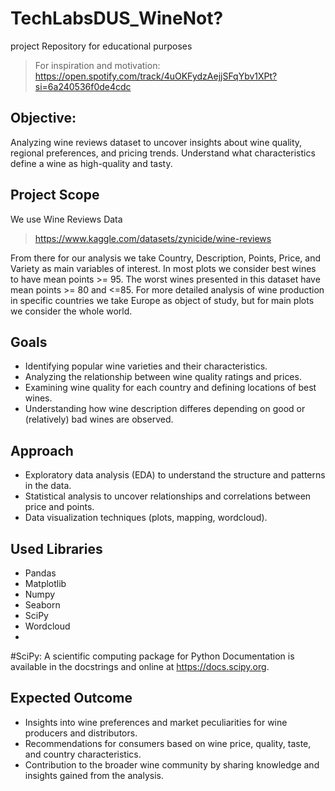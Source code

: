 # TechLabsDUS_WineNot?
project Repository for educational purposes
> For inspiration and motivation: https://open.spotify.com/track/4uOKFydzAejjSFqYbv1XPt?si=6a240536f0de4cdc

## Objective:
Analyzing wine reviews dataset to uncover insights about wine quality, regional preferences, and pricing trends. Understand what characteristics define a wine as high-quality and tasty.

## Project Scope
We use Wine Reviews Data 
> https://www.kaggle.com/datasets/zynicide/wine-reviews

From there for our analysis we take Country, Description, Points, Price, and Variety as main variables of interest.
In most plots we consider best wines to have mean points >= 95.
The worst wines presented in this dataset have mean points >= 80 and <=85.
For more detailed analysis of wine production in specific countries we take Europe as object of study, but for main plots we consider the whole world.

## Goals
- Identifying popular wine varieties and their characteristics.
- Analyzing the relationship between wine quality ratings and prices.
- Examining wine quality for each country and defining locations of best wines.
- Understanding how wine description differes depending on good or (relatively) bad wines are observed.

## Approach
- Exploratory data analysis (EDA) to understand the structure and patterns in the data.
- Statistical analysis to uncover relationships and correlations between price and points.
- Data visualization techniques (plots, mapping, wordcloud).

## Used Libraries
- Pandas
- Matplotlib
- Numpy
- Seaborn
- SciPy
- Wordcloud
- 
#SciPy: A scientific computing package for Python
Documentation is available in the docstrings and
online at https://docs.scipy.org.



## Expected Outcome
- Insights into wine preferences and market peculiarities for wine producers and distributors.
- Recommendations for consumers based on wine price, quality, taste, and country characteristics.
- Contribution to the broader wine community by sharing knowledge and insights gained from the analysis.


